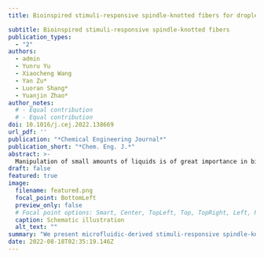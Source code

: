 ```yaml
---
title: Bioinspired stimuli-responsive spindle-knotted fibers for droplet manipulation

subtitle: Bioinspired stimuli-responsive spindle-knotted fibers
publication_types:
  - "2"
authors:
  - admin
  - Yunru Yu
  - Xiaocheng Wang
  - Yan Zu*
  - Luoran Shang*
  - Yuanjin Zhao*
author_notes:
  # - Equal contribution
  # - Equal contribution
doi: 10.1016/j.cej.2022.138669
url_pdf: ''
publication: "*Chemical Engineering Journal*"
publication_short: "*Chem. Eng. J.*"
abstract: >-
  Manipulation of small amounts of liquids is of great importance in bio/chemical analysis, environmental engineering, medical diagnostics, etc. Novel platforms with systematic maneuverability and expanded applications are highly desired. Here, inspired by the directional liquid motion ability of natural fibrous materials, we present light-responsive spindle-knotted microfibers from piezoelectric microfluidics for droplet manipulation. Thegraphene oxide (GO) and poly(N-isopropylacrylamide) \[poly(NIPAM)\] components endow the fiber with nearinfrared (NIR) stimuli-responsiveness. Besides, its unique structure enables droplet pinning in the knots of the fiber. During NIR irradiation, the fiber can shrink and turn hydrophobic, which resulted in directional dropletmigration from one knot to another. Based on this phenomenon, controllable droplet merging could be initiated under light control, and chemical reactions could be carried out on-site. More intriguingly, systematic manipulation of droplet pathways was achieved through a woven fiber network, by which multi-step reactions couldoccur orderly. These features indicated that the bio-inspired photo-controllable spindle-knotted fibers would find vast opportunities in broad applications, such as micro-reactors and optofluidic systems.
draft: false
featured: true
image:
  filename: featured.png
  focal_point: BottomLeft
  preview_only: false
  # Focal point options: Smart, Center, TopLeft, Top, TopRight, Left, Right, BottomLeft, Bottom, BottomRight
  caption: Schematic illustration
  alt_text: ""
summary: "We present microfluidic-derived stimuli-responsive spindle-knotted fibers for droplet manipulation"
date: 2022-08-18T02:35:19.146Z
---
```

